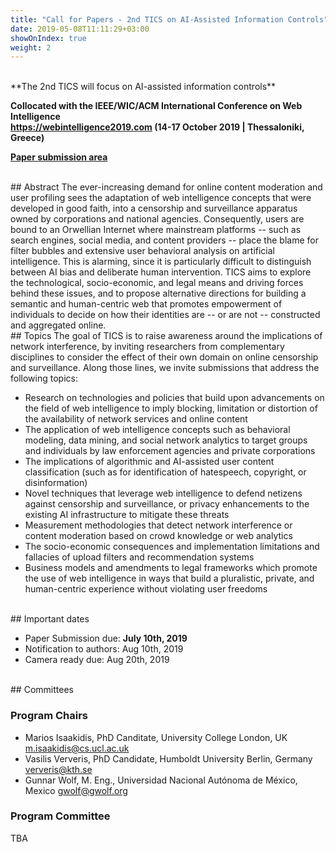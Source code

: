 ```yaml
---
title: "Call for Papers - 2nd TICS on AI-Assisted Information Controls"
date: 2019-05-08T11:11:29+03:00
showOnIndex: true
weight: 2
---
```


<br>
**The 2nd TICS will focus on AI-assisted information controls**

**Collocated with the IEEE/WIC/ACM International Conference on Web Intelligence <br>
https://webintelligence2019.com (14-17 October 2019 | Thessaloniki, Greece)**

**[Paper submission area](https://wi-lab.com/cyberchair/2019/wi19/scripts/submit.php?subarea=S04&undisplay_detail=1&wh=/cyberchair/2019/wi19/scripts/ws_submit.php)**

<br>
## Abstract
The ever-increasing demand for online content moderation and user
profiling sees the adaptation of web intelligence concepts that were developed
in good faith, into a censorship and surveillance apparatus owned by
corporations and national agencies. Consequently, users are bound to an
Orwellian Internet where mainstream platforms -- such as search engines, social
media, and content providers -- place the blame for filter bubbles and extensive
user behavioral analysis on artificial intelligence. This is alarming, since it is particularly
difficult to distinguish between AI bias and deliberate human intervention. TICS
aims to explore the technological, socio-economic, and legal means and driving
forces behind these issues, and to propose alternative directions for building a
semantic and human-centric web that promotes empowerment of individuals to decide
on how their identities are -- or are not -- constructed and aggregated online.

<br>
## Topics
The goal of TICS is to raise awareness around the implications of network
interference, by inviting researchers from complementary disciplines to consider
the effect of their own domain on online censorship and surveillance. Along
those lines, we invite submissions that address the following topics:

* Research on technologies and policies that build upon advancements on the
    field of web intelligence to imply blocking, limitation or distortion of the
    availability of network services and online content
* The application of web intelligence concepts such as behavioral modeling,
    data mining, and social network analytics to target groups and individuals
    by law enforcement agencies and private corporations
* The implications of algorithmic and AI-assisted user content classification
    (such as for identification of hatespeech, copyright, or disinformation)
* Novel techniques that leverage web intelligence to defend netizens against
    censorship and surveillance, or privacy enhancements to the existing AI
    infrastructure to mitigate these threats
* Measurement methodologies that detect network interference or content
    moderation based on crowd knowledge or web analytics
* The socio-economic consequences and implementation limitations and fallacies
    of upload filters and recommendation systems
* Business models and amendments to legal frameworks which promote the use of
    web intelligence in ways that build a pluralistic, private, and
    human-centric experience without violating user freedoms

<br>
## Important dates

 * Paper Submission due: **July 10th, 2019**
 * Notification to authors: Aug 10th, 2019
 * Camera ready due: Aug 20th, 2019

<br>
## Committees

### Program Chairs
* Marios Isaakidis, PhD Canditate, University College London, UK m.isaakidis@cs.ucl.ac.uk
* Vasilis Ververis, PhD Candidate, Humboldt University Berlin, Germany ververis@kth.se
* Gunnar Wolf,  M. Eng., Universidad Nacional Autónoma de México, Mexico gwolf@gwolf.org

### Program Committee
TBA
